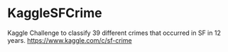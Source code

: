 # KaggleSFCrime
Kaggle Challenge to classify 39 different crimes that occurred in SF in 12 years. https://www.kaggle.com/c/sf-crime

